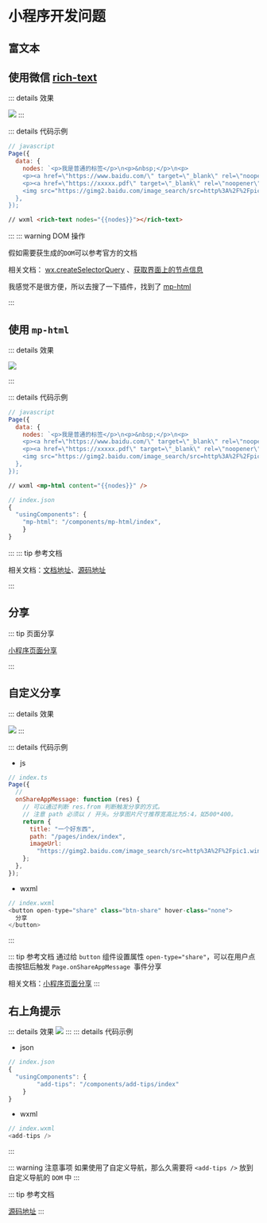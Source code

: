 # 小程序开发问题

## 富文本

## 使用微信 [rich-text](https://developers.weixin.qq.com/miniprogram/dev/component/rich-text.html)

::: details 效果

![](https://raw.githubusercontent.com/mayunlongtx/my-drawing-bed/main/marldown-img/20221024144446.png)
:::

::: details 代码示例

```javascript
// javascript
Page({
  data: {
    nodes: `<p>我是普通的标签</p>\n<p>&nbsp;</p>\n<p>
    <p><a href=\"https://www.baidu.com/\" target=\"_blank\" rel=\"noopener\">我是url</a></p>
    <p><a href=\"https://xxxxx.pdf\" target=\"_blank\" rel=\"noopener\">我是文件</a></p>
    <img src="https://gimg2.baidu.com/image_search/src=http%3A%2F%2Fpic1.win4000.com%2Fwallpaper%2F8%2F549cf5201acb9.jpg&refer=http%3A%2F%2Fpic1.win4000.com&app=2002&size=f9999,10000&q=a80&n=0&g=0n&fmt=auto?sec=1669006938&t=36c83de484db3fb99305e418d602b6f8" /></p>``,
  },
});
```

```html
// wxml <rich-text nodes="{{nodes}}"></rich-text>
```

:::
::: warning DOM 操作

假如需要获生成的`DOM`可以参考官方的文档

 相关文档： [wx.createSelectorQuery](https://developers.weixin.qq.com/miniprogram/dev/api/wxml/wx.createSelectorQuery.html) 、[获取界面上的节点信息](https://developers.weixin.qq.com/miniprogram/dev/framework/view/selector.html)

我感觉不是很方便，所以去搜了一下插件，找到了 [mp-html](https://jin-yufeng.gitee.io/mp-html/#/overview/feature)

:::

## 使用 `mp-html`

::: details 效果

![](https://raw.githubusercontent.com/mayunlongtx/my-drawing-bed/main/marldown-img/20221024144513.png)

:::

::: details 代码示例

```javascript
// javascript
Page({
  data: {
    nodes: `<p>我是普通的标签</p>\n<p>&nbsp;</p>\n<p>
    <p><a href=\"https://www.baidu.com/\" target=\"_blank\" rel=\"noopener\">我是url</a></p>
    <p><a href=\"https://xxxxx.pdf\" target=\"_blank\" rel=\"noopener\">我是文件</a></p>
    <img src="https://gimg2.baidu.com/image_search/src=http%3A%2F%2Fpic1.win4000.com%2Fwallpaper%2F8%2F549cf5201acb9.jpg&refer=http%3A%2F%2Fpic1.win4000.com&app=2002&size=f9999,10000&q=a80&n=0&g=0n&fmt=auto?sec=1669006938&t=36c83de484db3fb99305e418d602b6f8" /></p>``,
  },
});
```

```html
// wxml <mp-html content="{{nodes}}" />
```

```javascript
// index.json
{
  "usingComponents": {
  	"mp-html": "/components/mp-html/index",
	}
}
```

:::
::: tip 参考文档

相关文档：[文档地址](https://jin-yufeng.gitee.io/mp-html/#/overview/feature)、[源码地址](https://github.com/jin-yufeng/mp-html)

:::

## 分享

::: tip 页面分享

[小程序页面分享](https://developers.weixin.qq.com/miniprogram/dev/wxcloud/guide/practice/appshare.html)

:::

## 自定义分享

::: details 效果

![](https://raw.githubusercontent.com/mayunlongtx/my-drawing-bed/main/marldown-img/20221024150536.png)
:::

::: details 代码示例

- js

```javascript
// index.ts
Page({
  //
  onShareAppMessage: function (res) {
    // 可以通过判断 res.from 判断触发分享的方式。
    // 注意 path 必须以 / 开头。分享图片尺寸推荐宽高比为5:4，如500*400。
    return {
      title: "一个好东西",
      path: "/pages/index/index",
      imageUrl:
        "https://gimg2.baidu.com/image_search/src=http%3A%2F%2Fpic1.win4000.com%2Fwallpaper%2F8%2F549cf5201acb9.jpg&refer=http%3A%2F%2Fpic1.win4000.com&app=2002&size=f9999,10000&q=a80&n=0&g=0n&fmt=auto?sec=1669006938&t=36c83de484db3fb99305e418d602b6f8",
    };
  },
});
```

- wxml

```javascript
// index.wxml
<button open-type="share" class="btn-share" hover-class="none">
  分享
</button>
```

:::

::: tip 参考文档
通过给 `button` 组件设置属性 `open-type="share"`，可以在用户点击按钮后触发 `Page.onShareAppMessage `事件分享

相关文档：[小程序页面分享](https://developers.weixin.qq.com/miniprogram/dev/wxcloud/guide/practice/appshare.html)
:::

## 右上角提示

::: details 效果
![](https://raw.githubusercontent.com/mayunlongtx/my-drawing-bed/main/marldown-img/20221024152422.png)
:::
::: details 代码示例

- json

```javascript
// index.json
{
  "usingComponents": {
  		"add-tips": "/components/add-tips/index"
	}
}
```

- wxml
```javascript
// index.wxml
<add-tips />
```
:::

::: warning 注意事项
如果使用了自定义导航，那么久需要将 `<add-tips />` 放到自定义导航的 `DOM` 中
:::

::: tip 参考文档

[源码地址](https://github.com/mayunlongtx/add-tips)
:::
